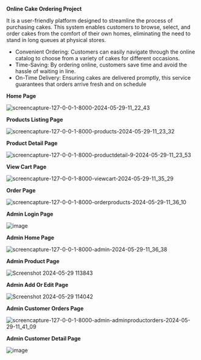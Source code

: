 **Online Cake Ordering Project**

It is a user-friendly platform designed to streamline the process of purchasing cakes. This system enables customers to browse, select, and order cakes from the comfort of their own homes, eliminating the need to stand in long queues at physical stores.



* Convenient Ordering: Customers can easily navigate through the online catalog to choose from a variety of cakes for different occasions.
* Time-Saving: By ordering online, customers save time and avoid the hassle of waiting in line.
* On-Time Delivery: Ensuring cakes are delivered promptly, this service guarantees that orders arrive fresh and on schedule


**Home Page**

![screencapture-127-0-0-1-8000-2024-05-29-11_22_43](https://github.com/selvaskr/Online-Cake-Ordering-/assets/94179992/4d2c2df9-b578-42d2-be9f-ac8ff02031c7)


**Products Listing Page**

![screencapture-127-0-0-1-8000-products-2024-05-29-11_23_32](https://github.com/selvaskr/Online-Cake-Ordering-/assets/94179992/4035c21c-dd8e-4e9b-ad68-f080008d19e5)


**Product Detail Page**

![screencapture-127-0-0-1-8000-productdetail-9-2024-05-29-11_23_53](https://github.com/selvaskr/Online-Cake-Ordering-/assets/94179992/162049ad-ccd2-4880-bb1b-a8432644bff8)


**View Cart Page**

![screencapture-127-0-0-1-8000-viewcart-2024-05-29-11_35_29](https://github.com/selvaskr/Online-Cake-Ordering-/assets/94179992/b3239be2-f641-4439-a846-221c8cafa1c3)


**Order Page**

![screencapture-127-0-0-1-8000-orderproducts-2024-05-29-11_36_10](https://github.com/selvaskr/Online-Cake-Ordering-/assets/94179992/e9f740bf-a3f9-422b-89e9-c952b997d275)


**Admin Login Page**

![image](https://github.com/selvaskr/Online-Cake-Ordering-/assets/94179992/76642609-a380-4450-bcaa-818ff87234cf)


**Admin Home Page**

![screencapture-127-0-0-1-8000-admin-2024-05-29-11_36_38](https://github.com/selvaskr/Online-Cake-Ordering-/assets/94179992/20041f93-99eb-4dd9-8af4-cb63af92ca56)


**Admin Product Page**

![Screenshot 2024-05-29 113843](https://github.com/selvaskr/Online-Cake-Ordering-/assets/94179992/c4117ae4-d2a4-4f0f-b496-bd5b9f414355)


**Admin Add Or Edit Page**

![Screenshot 2024-05-29 114042](https://github.com/selvaskr/Online-Cake-Ordering-/assets/94179992/80f305b3-d0c2-43e8-a452-fc80e46bb4e8)


**Admin Customer Orders Page**

![screencapture-127-0-0-1-8000-admin-adminproductorders-2024-05-29-11_41_09](https://github.com/selvaskr/Online-Cake-Ordering-/assets/94179992/aacff30f-f8e4-4c9d-8549-787f66fe20a7)

**Admin Customer Detail Page**

![image](https://github.com/selvaskr/Online-Cake-Ordering-/assets/94179992/8c94fe7a-8824-4131-b53a-a27e8666cf59)
